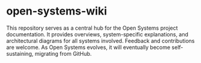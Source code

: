 # open-systems-wiki
This repository serves as a central hub for the Open Systems project documentation. It provides overviews, system-specific explanations, and architectural diagrams for all systems involved. Feedback and contributions are welcome. As Open Systems evolves, it will eventually become self-sustaining, migrating from GitHub.
